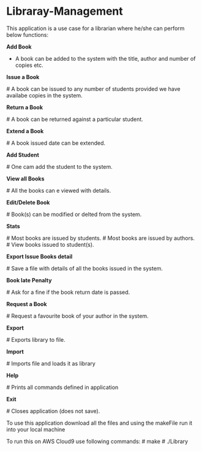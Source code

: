 # Libraray-Management

This application is a use case for a librarian where he/she can perform below functions:

<p><strong>Add Book</strong></p>
<ul>
      <li>A book can be added to the system with the title, author and number of copies etc.</li>
</ul>      
      
<p><strong>Issue a Book</strong></p>
      # A book can be issued to any number of students provided we have availabe copies in the system.
      
<p><strong>Return a Book</strong></p>
      # A book can be returned against a particular student.
      
<p><strong>Extend a Book</strong></p>
      # A book issued date can be extended.
      
<p><strong>Add Student</strong></p>
      # One cam add the student to the system.
      
<p><strong>View all Books</strong></p>
      # All the books can e viewed with details.
      
<p><strong>Edit/Delete Book</strong></p>
      # Book(s) can be modified or delted from the system.
      
<p><strong>Stats</strong></p>
      # Most books are issued by students.
      # Most books are issued by authors.
      # View books issued to student(s).
      
<p><strong>Export Issue Books detail</strong></p>
      # Save a file with details of all the books issued in the system.
   
<p><strong>Book late Penalty</strong></p>
      # Ask for a fine if the book return date is passed.
      
<p><strong>Request a Book</strong></p>
      # Request a favourite book of your author in the system.
      
<p><strong>Export</strong></p>
      # Exports library to file.
      
<p><strong>Import</strong></p>
      # Imports file and loads it as library
      
<p><strong>Help</strong></p>
      #  Prints all commands defined in application
      
<p><strong>Exit</strong></p>
      # Closes application (does not save).
      
      
To use this application download all the files and using the makeFile run it into your local machine

To run this on AWS Cloud9 use following commands:
      # make
      # ./Library
